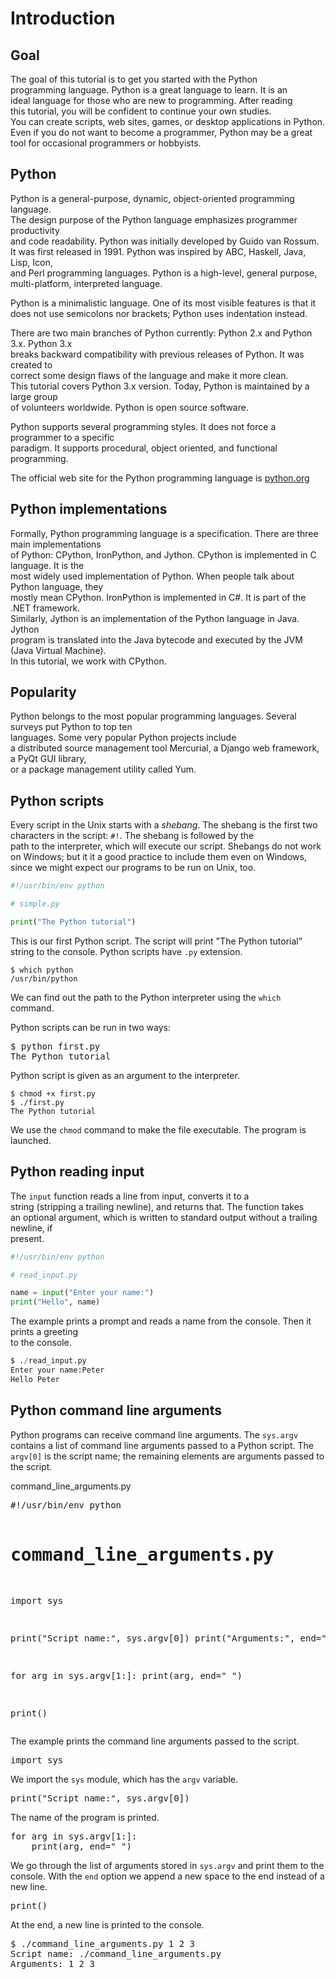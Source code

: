 # Introduction

## Goal

The goal of this tutorial is to get you started with the Python  
programming language. Python is a great language to learn. It is an  
ideal language for those who are new to programming. After reading  
this tutorial, you will be confident to continue your own studies.  
You can create scripts, web sites, games, or desktop applications in Python.  
Even if you do not want to become a programmer, Python may be a great  
tool for occasional programmers or hobbyists.  

## Python

Python is a general-purpose, dynamic, object-oriented programming language.  
The design purpose of the Python language emphasizes programmer productivity  
and code readability. Python was initially developed by Guido van Rossum.  
It was first released in 1991. Python was inspired by ABC, Haskell, Java, Lisp, Icon,  
and Perl  programming languages. Python is a high-level, general purpose,  
multi-platform, interpreted language.  


Python is a minimalistic language. One of its most visible features is that it  
does not use semicolons nor brackets; Python uses indentation instead.  

There are two main branches of Python currently: Python 2.x and Python 3.x. Python 3.x  
breaks backward compatibility with previous releases of Python. It was created to  
correct some design flaws of the language and make it more clean.   
This tutorial covers Python 3.x version. Today, Python is maintained by a large group  
of volunteers worldwide. Python is open source software.  

Python supports several programming styles. It does not force a programmer to a specific  
paradigm. It supports procedural, object oriented, and functional programming.  


The official web site for the Python programming language is 
<a href="http://python.org">python.org</a>


## Python implementations

Formally, Python programming language is a specification. There are three main implementations  
of Python: CPython, IronPython, and Jython. CPython is implemented in C language. It is the  
most widely used implementation of Python. When people talk about Python language, they  
mostly mean CPython. IronPython is implemented in C#. It is part of the .NET framework.  
Similarly, Jython is an implementation of the Python language in Java. Jython  
program is translated into the Java bytecode and executed by the JVM (Java Virtual Machine).  
In this tutorial, we work with CPython.  
 
## Popularity
 
Python belongs to the most popular programming languages. Several surveys put Python to top ten  
languages. Some very popular Python projects include  
a distributed source management tool Mercurial, a Django web framework, a PyQt GUI library,  
or a package management utility called Yum.  


## Python scripts

Every script in the Unix starts with a <em>shebang</em>. The shebang is the first two  
characters in the script: <code>#!</code>. The shebang is followed by the  
path to the interpreter, which will execute our script. Shebangs do not work on Windows; 
but it it a good practice to include them even on Windows, since we might expect our 
programs to be run on Unix, too. 


```python
#!/usr/bin/env python

# simple.py

print("The Python tutorial")
```

This is our first Python script. The script will print "The Python tutorial"  
string to the console. Python scripts have `.py` extension.  


```
$ which python
/usr/bin/python
```

We can find out the path to the Python interpreter using the <code>which</code> command.  


Python scripts can be run in two ways:  

<pre class="compact">
$ python first.py
The Python tutorial
</pre>

<p>
Python script is given as an argument to the interpreter. 
</p>

```
$ chmod +x first.py 
$ ./first.py 
The Python tutorial
```


We use the <code>chmod</code> command to make the file executable. 
The program is launched.



## Python reading input


The <code>input</code> function reads a line from input, converts it to a  
string (stripping a trailing newline), and returns that. The function takes  
an optional argument, which is written to standard output without a trailing newline, if  
present.


```python
#!/usr/bin/env python

# read_input.py

name = input("Enter your name:")
print("Hello", name)
```


The example prints a prompt and reads a name from the console. Then it prints a greeting  
to the console.


```python
$ ./read_input.py 
Enter your name:Peter
Hello Peter
```


<h2>Python command line arguments</h2>

<p>
Python programs can receive command line arguments. The <code>sys.argv</code> contains
a list of command line arguments passed to a Python script. The <code>argv[0]</code> is 
the script name; the remaining elements are arguments passed to the script.
</p>

<div class="codehead">command_line_arguments.py</div>
<pre class="code">
#!/usr/bin/env python

# command_line_arguments.py

import sys

print("Script name:", sys.argv[0])
print("Arguments:", end=" ")

for arg in sys.argv[1:]:
    print(arg, end=" ")

print()
</pre>

<p>
The example prints the command line arguments passed to the script.
</p>

<pre class="explanation">
import sys
</pre>

<p>
We import the <code>sys</code> module, which has the <code>argv</code> variable.
</p>

<pre class="explanation">
print("Script name:", sys.argv[0])
</pre>

<p>
The name of the program is printed.
</p>

<pre class="explanation">
for arg in sys.argv[1:]:
    print(arg, end=" ")
</pre>

<p>
We go through the list of arguments stored in <code>sys.argv</code> and
print them to the console. With the <code>end</code> option we append a new
space to the end instead of a new line.
</p>

<pre class="explanation">
print()
</pre>

<p>
At the end, a new line is printed to the console.
</p>

<pre class="compact">
$ ./command_line_arguments.py 1 2 3
Script name: ./command_line_arguments.py
Arguments: 1 2 3 
</pre>
